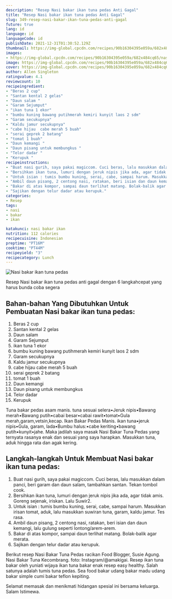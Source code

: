 ```yaml
---
description: "Resep Nasi bakar ikan tuna pedas Anti Gagal"
title: "Resep Nasi bakar ikan tuna pedas Anti Gagal"
slug: 349-resep-nasi-bakar-ikan-tuna-pedas-anti-gagal
future: true
lang: id
language: id
languageCode: id
publishDate: 2021-12-31T01:30:52.129Z 
thumbnail: https://img-global.cpcdn.com/recipes/90b16304395e059a/682x484cq65/nasi-bakar-ikan-tuna-pedas-foto-resep-utama.png
images:
- https://img-global.cpcdn.com/recipes/90b16304395e059a/682x484cq65/nasi-bakar-ikan-tuna-pedas-foto-resep-utama.png
image: https://img-global.cpcdn.com/recipes/90b16304395e059a/682x484cq65/nasi-bakar-ikan-tuna-pedas-foto-resep-utama.png
cover: https://img-global.cpcdn.com/recipes/90b16304395e059a/682x484cq65/nasi-bakar-ikan-tuna-pedas-foto-resep-utama.png
author: Allen Singleton
ratingvalue: 4.1
reviewcount: 10
recipeingredient:
- "Beras 2 cup"
- "Santan kental 2 gelas"
- "Daun salam "
- "Garam Sejumput"
- "ikan tuna 1 ekor"
- "bumbu kuning bawang putihmerah kemiri kunyit laos 2 sdm"
- "Garam secukupnya"
- "Kaldu jamur secukupnya"
- "cabe hijau  cabe merah 5 buah"
- "serai geprek 2 batang"
- "tomat 1 buah"
- "Daun kemangi "
- "Daun pisang untuk membungkus "
- "Telor dadar "
- "Kerupuk "
recipeinstructions:
- "Buat nasi gurih, saya pakai magiccom. Cuci beras, lalu masukkan dalam panci, beri garam dan daun salam, tambahkan santan. Tekan tombol cook."
- "Bersihkan ikan tuna, lumuri dengan jeruk nipis jika ada, agar tidak amis. Goreng sejenak, iriskan. Lalu Suwir2."
- "Untuk isian : tumis bumbu kuning, serai, cabe, sampai harum. Masukkan irisan tomat, aduk, lalu masukkan suwiran tuna, garam, kaldu jamur. Tes rasa."
- "Ambil daun pisang, 2 centong nasi, ratakan, beri isian dan daun kemangi, lalu gulung seperti lontong/arem-arem."
- "Bakar di atas kompor, sampai daun terlihat matang. Bolak-balik agar merata."
- "Sajikan dengan telur dadar atau kerupuk."
categories:
- Resep
tags:
- nasi
- bakar
- ikan

katakunci: nasi bakar ikan 
nutrition: 112 calories
recipecuisine: Indonesian
preptime: "PT16M"
cooktime: "PT44M"
recipeyield: "3"
recipecategory: Lunch
---
```



![Nasi bakar ikan tuna pedas](https://img-global.cpcdn.com/recipes/90b16304395e059a/682x484cq65/nasi-bakar-ikan-tuna-pedas-foto-resep-utama.png)

Resep Nasi bakar ikan tuna pedas  anti gagal dengan 6 langkahcepat yang harus bunda coba segera

<!--inarticleads1-->

## Bahan-bahan Yang Dibutuhkan Untuk Pembuatan Nasi bakar ikan tuna pedas:

1. Beras 2 cup
1. Santan kental 2 gelas
1. Daun salam 
1. Garam Sejumput
1. ikan tuna 1 ekor
1. bumbu kuning bawang putihmerah kemiri kunyit laos 2 sdm
1. Garam secukupnya
1. Kaldu jamur secukupnya
1. cabe hijau  cabe merah 5 buah
1. serai geprek 2 batang
1. tomat 1 buah
1. Daun kemangi 
1. Daun pisang untuk membungkus 
1. Telor dadar 
1. Kerupuk 

Tuna bakar pedas asam manis. tuna sesuai selera•Jeruk nipis•Bawang merah•Bawang putih•cabai besar•cabai rawit•tomat•Gula merah,garam,vetsin,kecap. Ikan Bakar Pedas Manis. ikan tuna•jeruk nipis•Gula, garam, lada•Bumbu halus:•cabe keriting•bawang putih•kunyit•jahe. Maka jadilah saya masak Nasi Bakar Tuna Pedas yang ternyata rasanya enak dan sesuai yang saya harapkan. Masukkan tuna, aduk hingga rata dan agak kering. 

<!--inarticleads2-->

## Langkah-langkah Untuk Membuat Nasi bakar ikan tuna pedas:

1. Buat nasi gurih, saya pakai magiccom. Cuci beras, lalu masukkan dalam panci, beri garam dan daun salam, tambahkan santan. Tekan tombol cook.
1. Bersihkan ikan tuna, lumuri dengan jeruk nipis jika ada, agar tidak amis. Goreng sejenak, iriskan. Lalu Suwir2.
1. Untuk isian : tumis bumbu kuning, serai, cabe, sampai harum. Masukkan irisan tomat, aduk, lalu masukkan suwiran tuna, garam, kaldu jamur. Tes rasa.
1. Ambil daun pisang, 2 centong nasi, ratakan, beri isian dan daun kemangi, lalu gulung seperti lontong/arem-arem.
1. Bakar di atas kompor, sampai daun terlihat matang. Bolak-balik agar merata.
1. Sajikan dengan telur dadar atau kerupuk.


Berikut resep Nasi Bakar Tuna Pedas racikan Food Blogger, Susie Agung. Nasi Bakar Tuna Kecombrang. foto: Instagram/@amakigai. Resep ikan tuna bakar oleh yuniati wijaya ikan tuna bakar enak resep easy healthy. Salah satunya adalah tumis tuna pedas. Sea food bakar udang bakar madu udang bakar simple cumi bakar teflon kepiting. 

Selamat memasak dan menikmati hidangan spesial ini bersama keluarga. Salam Istimewa.
